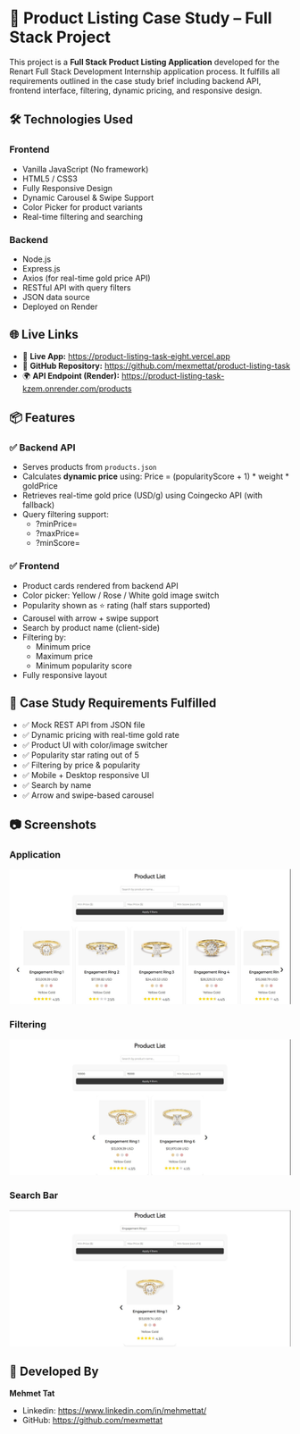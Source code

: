 # 💍 Product Listing Case Study – Full Stack Project

This project is a **Full Stack Product Listing Application** developed for the Renart Full Stack Development Internship application process. It fulfills all requirements outlined in the case study brief including backend API, frontend interface, filtering, dynamic pricing, and responsive design.

## 🛠 Technologies Used

### Frontend
- Vanilla JavaScript (No framework)
- HTML5 / CSS3
- Fully Responsive Design
- Dynamic Carousel & Swipe Support
- Color Picker for product variants
- Real-time filtering and searching

### Backend
- Node.js
- Express.js
- Axios (for real-time gold price API)
- RESTful API with query filters
- JSON data source
- Deployed on Render

## 🌐 Live Links

- 🔗 **Live App:** https://product-listing-task-eight.vercel.app
- 🧠 **GitHub Repository:** https://github.com/mexmettat/product-listing-task
- 🌍 **API Endpoint (Render):** https://product-listing-task-kzem.onrender.com/products

## 📦 Features

### ✅ Backend API
- Serves products from `products.json`
- Calculates **dynamic price** using:
  Price = (popularityScore + 1) * weight * goldPrice
- Retrieves real-time gold price (USD/g) using Coingecko API (with fallback)
- Query filtering support:
  - ?minPrice=
  - ?maxPrice=
  - ?minScore=

### ✅ Frontend
- Product cards rendered from backend API
- Color picker: Yellow / Rose / White gold image switch
- Popularity shown as ⭐ rating (half stars supported)
- Carousel with arrow + swipe support
- Search by product name (client-side)
- Filtering by:
  - Minimum price
  - Maximum price
  - Minimum popularity score
- Fully responsive layout

## 📄 Case Study Requirements Fulfilled

- ✅ Mock REST API from JSON file
- ✅ Dynamic pricing with real-time gold rate
- ✅ Product UI with color/image switcher
- ✅ Popularity star rating out of 5
- ✅ Filtering by price & popularity
- ✅ Mobile + Desktop responsive UI
- ✅ Search by name
- ✅ Arrow and swipe-based carousel

## 📷 Screenshots

### Application
![App Screenshot](screenshots/Screenshot_1.jpg)

### Filtering
![Filter of Product List](screenshots/Screenshot_2.jpg)

### Search Bar
![Search Product](screenshots/Screenshot_3.jpg)

## 👤 Developed By

**Mehmet Tat**  
- Linkedin: https://www.linkedin.com/in/mehmettat/ 
- GitHub: https://github.com/mexmettat
